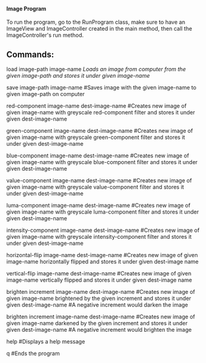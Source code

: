 #### Image Program

To run the program, go to the RunProgram class, make sure to have an ImageView and ImageController created in the main method, then call the ImageController's run method.

## Commands:

load image-path image-name 
*Loads an image from computer from the given image-path and stores it under given image-name*

save image-path image-name
#Saves image with the given image-name to given image-path on computer

red-component image-name dest-image-name
#Creates new image of given image-name with greyscale red-component filter and stores it under given dest-image-name

green-component image-name dest-image-name
#Creates new image of given image-name with greyscale green-component filter and stores it under given dest-image-name

blue-component image-name dest-image-name
#Creates new image of given image-name with greyscale blue-component filter and stores it under given dest-image-name

value-component image-name dest-image-name
#Creates new image of given image-name with greyscale value-component filter and stores it under given dest-image-name

luma-component image-name dest-image-name
#Creates new image of given image-name with greyscale luma-component filter and stores it under given dest-image-name

intensity-component image-name dest-image-name
#Creates new image of given image-name with greyscale intensity-component filter and stores it under given dest-image-name

horizontal-flip image-name dest-image-name
#Creates new image of given image-name horizontally flipped and stores it under given dest-image name


vertical-flip image-name dest-image-name
#Creates new image of given image-name vertically flipped and stores it under given dest-image name

brighten increment image-name dest-image-name
#Creates new image of given image-name brightened by the given increment and stores it under given dest-image-name
#A negative increment would darken the image

brighten increment image-name dest-image-name
#Creates new image of given image-name darkened by the given increment and stores it under given dest-image-name
#A negative increment would brighten the image

help
#Displays a help message

q
#Ends the program

